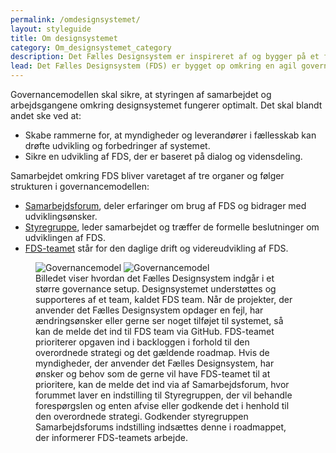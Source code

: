 ```yaml
---
permalink: /omdesignsystemet/
layout: styleguide
title: Om designsystemet
category: Om_designsystemet_category
description: Det Fælles Designsystem er inspireret af og bygger på et fundament af international best practice.
lead: Det Fælles Designsystem (FDS) er bygget op omkring en agil governancemodel, som løbende bliver evalueret og tilpasset efter behov og ønsker fra de samarbejdende myndigheder og styregruppen for FDS.
---
```


<p>Governancemodellen skal sikre, at styringen af samarbejdet og arbejdsgangene omkring designsystemet fungerer optimalt. Det skal blandt andet ske ved at:</p>
<ul>
    <li>Skabe rammerne for, at myndigheder og leverandører i fællesskab kan drøfte udvikling og forbedringer af systemet.</li>
    <li>Sikre en udvikling af FDS, der er baseret på dialog og vidensdeling.</li>
</ul>
<p>Samarbejdet omkring FDS bliver varetaget af tre organer og følger strukturen i governancemodellen:</p>
<ul>
    <li><a href="/omdesignsystemet/samarbejdsforum/">Samarbejdsforum</a>, deler erfaringer om brug af FDS og bidrager med udviklingsønsker.</li>
    <li><a href="/omdesignsystemet/styregruppe/">Styregruppe</a>, leder samarbejdet og træffer de formelle beslutninger om udviklingen af FDS.</li>
    <li><a href="/omdesignsystemet/fds-teamet/">FDS-teamet</a> står for den daglige drift og videreudvikling af FDS.</li>
</ul>
<div>
    <figure>
    <img src="{{ site.baseurl }}/img/descriptionimages/governancemodel-md.svg" class="w-percent-100 d-none d-md-block" alt="Governancemodel" />
    <img src="{{ site.baseurl }}/img/descriptionimages/governancemodel-xs.svg" class="w-percent-100 d-block d-md-none" alt="Governancemodel" />
    <figcaption>Billedet viser hvordan det Fælles Designsystem indgår i et større governance setup. Designsystemet understøttes og supporteres af et team, kaldet FDS team. Når de projekter, der anvender det Fælles Designsystem opdager en fejl, har ændringsønsker eller gerne ser noget tilføjet til systemet, så kan de melde det ind til FDS team via GitHub. FDS-teamet prioriterer opgaven ind i backloggen i forhold til den overordnede strategi og det gældende roadmap. Hvis de myndigheder, der anvender det Fælles Designsystem, har ønsker og behov som de gerne vil have FDS-teamet til at prioritere, kan de melde det ind via af Samarbejdsforum, hvor forummet laver en indstilling til Styregruppen, der vil behandle forespørgslen og enten afvise eller godkende det i henhold til den overordnede strategi. Godkender styregruppen Samarbejdsforums indstilling indsættes denne i roadmappet, der informerer FDS-teamets arbejde.</figcaption>
    </figure>
</div>
